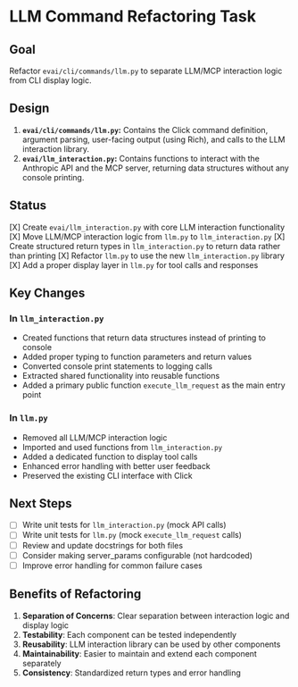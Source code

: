 # LLM Command Refactoring Task

## Goal
Refactor `evai/cli/commands/llm.py` to separate LLM/MCP interaction logic from CLI display logic.

## Design
1. **`evai/cli/commands/llm.py`:** Contains the Click command definition, argument parsing, user-facing output (using Rich), and calls to the LLM interaction library.
2. **`evai/llm_interaction.py`:** Contains functions to interact with the Anthropic API and the MCP server, returning data structures without any console printing.

## Status

[X] Create `evai/llm_interaction.py` with core LLM interaction functionality
[X] Move LLM/MCP interaction logic from `llm.py` to `llm_interaction.py`
[X] Create structured return types in `llm_interaction.py` to return data rather than printing
[X] Refactor `llm.py` to use the new `llm_interaction.py` library
[X] Add a proper display layer in `llm.py` for tool calls and responses

## Key Changes

### In `llm_interaction.py`
- Created functions that return data structures instead of printing to console
- Added proper typing to function parameters and return values
- Converted console print statements to logging calls
- Extracted shared functionality into reusable functions
- Added a primary public function `execute_llm_request` as the main entry point

### In `llm.py`
- Removed all LLM/MCP interaction logic
- Imported and used functions from `llm_interaction.py`
- Added a dedicated function to display tool calls
- Enhanced error handling with better user feedback
- Preserved the existing CLI interface with Click

## Next Steps

- [ ] Write unit tests for `llm_interaction.py` (mock API calls)
- [ ] Write unit tests for `llm.py` (mock `execute_llm_request` calls)
- [ ] Review and update docstrings for both files
- [ ] Consider making server_params configurable (not hardcoded)
- [ ] Improve error handling for common failure cases

## Benefits of Refactoring

1. **Separation of Concerns**: Clear separation between interaction logic and display logic
2. **Testability**: Each component can be tested independently
3. **Reusability**: LLM interaction library can be used by other components
4. **Maintainability**: Easier to maintain and extend each component separately
5. **Consistency**: Standardized return types and error handling 